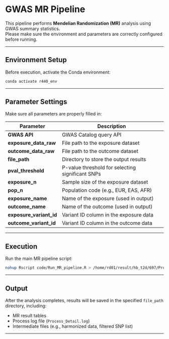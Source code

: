 # GWAS MR Pipeline

This pipeline performs **Mendelian Randomization (MR)** analysis using GWAS summary statistics.  
Please make sure the environment and parameters are correctly configured before running.

---

## Environment Setup

Before execution, activate the Conda environment:

```bash
conda activate r440_env
```

---

## Parameter Settings

Make sure all parameters are properly filled in:

| Parameter | Description |
|------------|-------------|
| **GWAS API** | GWAS Catalog query API |
| **exposure_data_raw** | File path to the exposure dataset |
| **outcome_data_raw** | File path to the outcome dataset |
| **file_path** | Directory to store the output results |
| **pval_threshold** | P-value threshold for selecting significant SNPs |
| **exposure_n** | Sample size of the exposure dataset |
| **pop_n** | Population code (e.g., EUR, EAS, AFR) |
| **exposure_name** | Name of the exposure (used in output) |
| **outcome_name** | Name of the outcome (used in output) |
| **exposure_variant_id** | Variant ID column in the exposure data |
| **outcome_variant_id** | Variant ID column in the outcome data |

---

## Execution

Run the main MR pipeline script:

```bash
nohup Rscript code/Run_MR_pipeline.R > /home/rd01/result/hb_t2d/697/Process_Detail.log 2>&1 &
```

---

## Output

After the analysis completes, results will be saved in the specified `file_path` directory, including:
- MR result tables  
- Process log file (`Process_Detail.log`)  
- Intermediate files (e.g., harmonized data, filtered SNP list)

---
